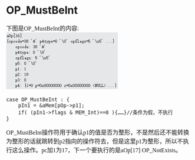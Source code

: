 # OP_MustBeInt
<font face="微软雅黑" size="3px">

下图是OP_MustBeInt的内容:  
 ![]( 4-5-20.jpg)
```
case OP_MustBeInt : {
	pIn1 = &aMem[pOp->p1];
	if( (pIn1->flags & MEM_Int)==0 ){……}//条件为假，不执行
}
```
OP_MustBeInt操作符用于确认p1的值是否为整形，不是然后还不能转换为整形的话就跳转到p2指向的操作符去，但是这里p1为整形，所以不执行这么操作。pc加1为17，下一个要执行的是aOp[17] OP_NotExists。
